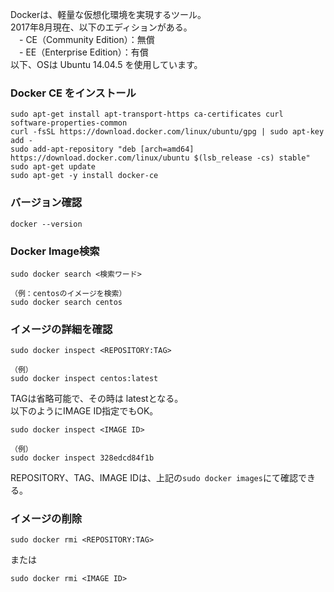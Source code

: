 Dockerは、軽量な仮想化環境を実現するツール。  
2017年8月現在、以下のエディションがある。  
　- CE（Community Edition）：無償  
　- EE（Enterprise Edition）：有償
　  　  
以下、OSは Ubuntu 14.04.5 を使用しています。

### Docker CE をインストール
```
sudo apt-get install apt-transport-https ca-certificates curl software-properties-common
curl -fsSL https://download.docker.com/linux/ubuntu/gpg | sudo apt-key add -
sudo add-apt-repository "deb [arch=amd64] https://download.docker.com/linux/ubuntu $(lsb_release -cs) stable"
sudo apt-get update
sudo apt-get -y install docker-ce
```

### バージョン確認
```
docker --version
```

### Docker Image検索
```
sudo docker search <検索ワード>

（例：centosのイメージを検索）
sudo docker search centos
```

### イメージの詳細を確認
```
sudo docker inspect <REPOSITORY:TAG>

（例）
sudo docker inspect centos:latest
```
TAGは省略可能で、その時は latestとなる。  
以下のようにIMAGE ID指定でもOK。
```
sudo docker inspect <IMAGE ID>

（例）
sudo docker inspect 328edcd84f1b
```
REPOSITORY、TAG、IMAGE IDは、上記の```sudo docker images```にて確認できる。

### イメージの削除
```
sudo docker rmi <REPOSITORY:TAG>
```
または
```
sudo docker rmi <IMAGE ID>
```

